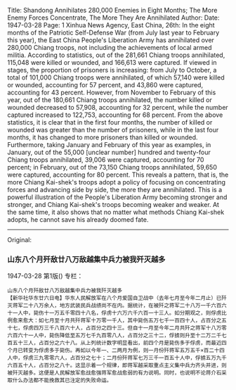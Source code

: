 Title: Shandong Annihilates 280,000 Enemies in Eight Months; The More Enemy Forces Concentrate, The More They Are Annihilated
Author:
Date: 1947-03-28
Page: 1
Xinhua News Agency, East China, 26th: In the eight months of the Patriotic Self-Defense War (from July last year to February this year), the East China People's Liberation Army has annihilated over 280,000 Chiang troops, not including the achievements of local armed militia. According to statistics, out of the 281,661 Chiang troops annihilated, 115,048 were killed or wounded, and 166,613 were captured. If viewed in stages, the proportion of prisoners is increasing: from July to October, a total of 101,000 Chiang troops were annihilated, of which 57,140 were killed or wounded, accounting for 57 percent, and 43,860 were captured, accounting for 43 percent. However, from November to February of this year, out of the 180,661 Chiang troops annihilated, the number killed or wounded decreased to 57,908, accounting for 32 percent, while the number captured increased to 122,753, accounting for 68 percent. From the above statistics, it is clear that in the first four months, the number of killed or wounded was greater than the number of prisoners, while in the last four months, it has changed to more prisoners than killed or wounded. Furthermore, taking January and February of this year as examples, in January, out of the 55,000 [unclear number] hundred and twenty-four Chiang troops annihilated, 39,006 were captured, accounting for 70 percent; in February, out of the 73,150 Chiang troops annihilated, 59,650 were captured, accounting for 80 percent. This reveals a pattern, that is, the more Chiang Kai-shek's troops adopt a policy of focusing on concentrating forces and advancing side by side, the more they are annihilated. This is a powerful illustration of the People's Liberation Army becoming stronger and stronger, and Chiang Kai-shek's troops becoming weaker and weaker. At the same time, it also shows that no matter what methods Chiang Kai-shek adopts, he cannot save his already doomed fate.



<hr /> 

Original: 


### 山东八个月歼敌廿八万敌越集中兵力被我歼灭越多

1947-03-28
第1版()
专栏：

    山东八个月歼敌廿八万敌越集中兵力被我歼灭越多
    【新华社华东廿六日电】华东人民解放军在八个月爱国自卫战中（去年七月至今年二月止）已歼灭蒋军二十八万余人，地方武装民兵战绩尚不在内。据统计，在被歼之蒋军二十八万一千六百六十一人中，毙伤十一万五千零四十八名，俘虏十六万六千六百一十三人。如分期观之，则俘虏比例愈来愈大：如七月至十月共歼蒋军十万零一千人，其中毙伤五万七千一百四十人，占百分之五十七，俘虏四万三千八百六十人，占百分之四十三。但自十一月至今年二月共歼之蒋军十八万零六百六十一人中，毙伤降低至五万七千九百零八人，占百分之三十二，俘掳则升至十二万二千七百五十三人，占百分之六十八。从上列统计数字明显看出，前四个月是毙伤多于俘虏，而最近四个月已转变为俘虏多于毙伤。再如以今年一、二两月为例，则一月份歼蒋军五万五千×百二十四人中，俘虏三九零零六人，占百分之七十；二月份歼蒋军七万三千一百五十人中，俘掳五万九千六百五十人，占百分之八十。这显示着一个规律，即蒋军越采取重点主义集中兵力齐头并进，则被歼灭越多。这便是人民解放军愈战愈强蒋军愈战愈弱的有力说明。同时，也说明不论蒋介石采取什么办法都不能挽救其已注定的失败命运。
